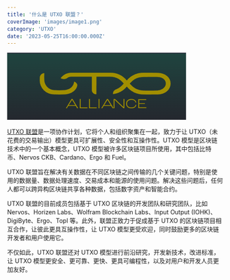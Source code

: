 ```yaml
---
title: '什么是 UTXO 联盟？'
coverImage: 'images/image1.png'
category: 'UTXO'
date: '2023-05-25T16:00:00.000Z'
---
```


![alt_text](images/image2.png 'image_tooltip')

[UTXO 联盟](https://utxo-alliance.org/)是一项协作计划，它将个人和组织聚集在一起，致力于让 UTXO（未花费的交易输出）模型更具可扩展性、安全性和互操作性。UTXO 模型是区块链技术中的一个基本概念，UTXO 模型被许多区块链项目所使用，其中包括比特币、Nervos CKB、Cardano、Ergo 和 Fuel。

UTXO 联盟旨在解决有关数据在不同区块链之间传输的几个关键问题，特别是使用的数据量、数据处理速度、交易成本和能源的使用问题。解决这些问题后，任何人都可以跨异构区块链共享各种数据，包括数字资产和智能合约。

UTXO 联盟的目前成员包括基于 UTXO 区块链的开发团队和研究团队，比如 Nervos、Horizen Labs、Wolfram Blockchain Labs、Input Output (IOHK)、DigiByte、Ergo、Topl 等。此外，联盟正致力于促成基于 UTXO 的区块链项目相互合作，让彼此更具互操作性，让 UTXO 模型更受欢迎，同时鼓励更多的区块链开发者和用户使用它。

不仅如此，UTXO 联盟还对 UTXO 模型进行前沿研究，开发新技术，改进标准，让 UTXO 模型更安全、更可靠、更快、更具可编程性，以及对用户和开发人员更加友好。
